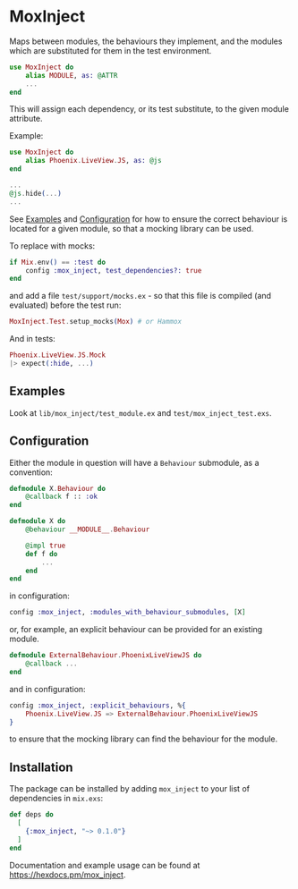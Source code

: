 # MoxInject

Maps between modules, the behaviours they implement, and the modules which
are substituted for them in the test environment.

```elixir
use MoxInject do
    alias MODULE, as: @ATTR
    ...
end
```

This will assign each dependency, or its test substitute, to the given module
attribute.

Example:

```elixir
use MoxInject do
    alias Phoenix.LiveView.JS, as: @js
end

...
@js.hide(...)
...
```

See [Examples](#Examples) and [Configuration](#Configuration) for how to ensure the correct behaviour is located for a given module, so that a mocking library can be used.

To replace with mocks:

```elixir
if Mix.env() == :test do
    config :mox_inject, test_dependencies?: true
end
```

and add a file `test/support/mocks.ex` - so that this file is compiled (and evaluated) before the test run:

```elixir
MoxInject.Test.setup_mocks(Mox) # or Hammox
```

And in tests:

```elixir
Phoenix.LiveView.JS.Mock
|> expect(:hide, ...)
```

## Examples

Look at `lib/mox_inject/test_module.ex` and `test/mox_inject_test.exs`.

## Configuration

Either the module in question will have a `Behaviour` submodule, as a convention:

```elixir
defmodule X.Behaviour do
    @callback f :: :ok
end

defmodule X do
    @behaviour __MODULE__.Behaviour

    @impl true
    def f do
        ...
    end
end
```

in configuration:

```elixir
config :mox_inject, :modules_with_behaviour_submodules, [X]
```

or, for example, an explicit behaviour can be provided for an existing module.

```elixir
defmodule ExternalBehaviour.PhoenixLiveViewJS do
    @callback ...
end
```

and in configuration:

```elixir
config :mox_inject, :explicit_behaviours, %{
    Phoenix.LiveView.JS => ExternalBehaviour.PhoenixLiveViewJS
}
```

to ensure that the mocking library can find the behaviour for the module.

## Installation

The package can be installed by adding `mox_inject` to your list of dependencies in `mix.exs`:

```elixir
def deps do
  [
    {:mox_inject, "~> 0.1.0"}
  ]
end
```

Documentation and example usage can be found at <https://hexdocs.pm/mox_inject>.

